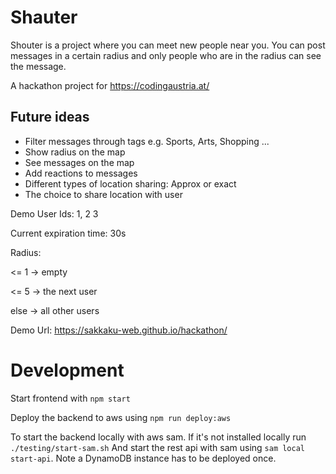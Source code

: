 # Shauter
Shouter is a project where you can meet new people near you. You can post messages in a certain radius and only people who are in the radius can see the message.

A hackathon project for https://codingaustria.at/

## Future ideas
- Filter messages through tags e.g. Sports, Arts, Shopping ...
- Show radius on the map
- See messages on the map
- Add reactions to messages
- Different types of location sharing: Approx or exact
- The choice to share location with user


Demo User Ids: 1, 2 3

Current expiration time: 30s

Radius:

<= 1 -> empty

<= 5 -> the next user

else -> all other users

Demo Url: https://sakkaku-web.github.io/hackathon/

# Development

Start frontend with `npm start`

Deploy the backend to aws using `npm run deploy:aws`

To start the backend locally with aws sam. If it's not installed locally run `./testing/start-sam.sh`
And start the rest api with sam using `sam local start-api`. Note a DynamoDB instance has to be deployed once.

